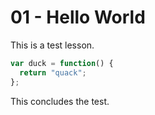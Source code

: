 <script src="https://flems.io/flems.html" type="text/javascript" charset="utf-8"></script>

# 01 - Hello World

This is a test lesson.

```js
var duck = function() {
  return "quack";
};
```


<div id="flems1"></div>

<script>
  window.Flems(flems1, {
    files: [{name: "01-hello-world.js", content: "/*global m*/\nvar element = document.getElementById(\"app\");\nm.render(element, m(\"div\", \"Hello, world\"));\n"},{name: "app.html", content: "<div id=\"app\"></div>\n"}],
    links: [{name: "mithril", type: "js", url: "https://unpkg.com/mithril"}]
  })
</script>
    

This concludes the test.
